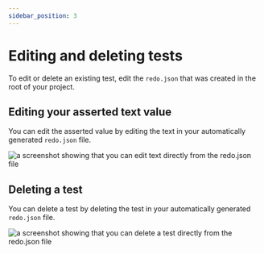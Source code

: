 ```yaml
---
sidebar_position: 3
---
```


# Editing and deleting tests

To edit or delete an existing test, edit the ```redo.json``` that was created in the root of your project.

## Editing your asserted text value

You can edit the asserted value by editing the text in your automatically generated ```redo.json``` file.

![a screenshot showing that you can edit text directly from the redo.json file](/img/screenshots/modify-text-value-screenshot.png)

## Deleting a test

You can delete a test by deleting the test in your automatically generated ```redo.json``` file.

![a screenshot showing that you can delete a test directly from the redo.json file](/img/screenshots/delete-a-test-screenshot.png)
